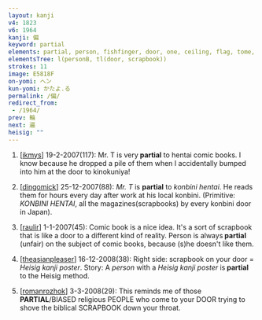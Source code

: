 ```yaml
---
layout: kanji
v4: 1823
v6: 1964
kanji: 偏
keyword: partial
elements: partial, person, fishfinger, door, one, ceiling, flag, tome, scrapbook, glass canopy, hood, flowers
elementsTree: l(personB, tl(door, scrapbook))
strokes: 11
image: E5818F
on-yomi: ヘン
kun-yomi: かたよ.る
permalink: /偏/
redirect_from:
 - /1964/
prev: 輪
next: 遍
heisig: ""
---
```


1) [<a href="http://kanji.koohii.com/profile/ikmys">ikmys</a>] 19-2-2007(117): Mr. T is very<strong> partial</strong> to hentai comic books. I know because he dropped a pile of them when I accidentally bumped into him at the door to kinokuniya!

2) [<a href="http://kanji.koohii.com/profile/dingomick">dingomick</a>] 25-12-2007(88): <em>Mr. T</em> is <strong>partial</strong> to <em>konbini hentai</em>. He reads them for hours every day after work at his local konbini. (Primitive: <em>KONBINI HENTAI</em>, all the magazines(scrapbooks) by every konbini door in Japan).

3) [<a href="http://kanji.koohii.com/profile/raulir">raulir</a>] 1-1-2007(45): Comic book is a nice idea. It&#039;s a sort of scrapbook that is like a door to a different kind of reality. Person is always<strong> partial</strong> (unfair) on the subject of comic books, because (s)he doesn&#039;t like them.

4) [<a href="http://kanji.koohii.com/profile/theasianpleaser">theasianpleaser</a>] 16-12-2008(38): Right side: scrapbook on your door = <em>Heisig kanji poster</em>. Story: A <em>person</em> with a <em>Heisig kanji poster</em> is<strong> partial</strong> to the Heisig method.

5) [<a href="http://kanji.koohii.com/profile/romanrozhok">romanrozhok</a>] 3-3-2008(29): This reminds me of those<strong> PARTIAL</strong>/BIASED religious PEOPLE who come to your DOOR trying to shove the biblical SCRAPBOOK down your throat.

